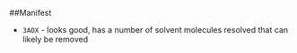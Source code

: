 ##Manifest 

* `3AOX` - looks good, has a number of solvent molecules resolved that can likely be removed 
